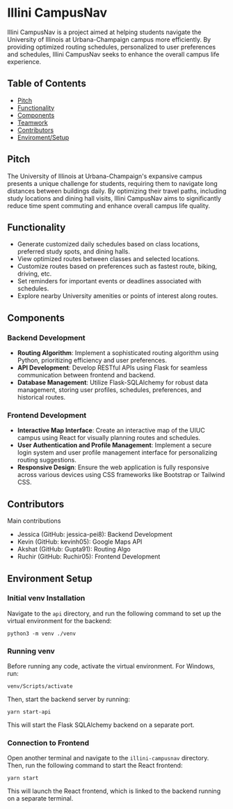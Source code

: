 # Illini CampusNav

Illini CampusNav is a project aimed at helping students navigate the University of Illinois at Urbana-Champaign campus more efficiently. By providing optimized routing schedules, personalized to user preferences and schedules, Illini CampusNav seeks to enhance the overall campus life experience.

## Table of Contents

- [Pitch](#pitch)
- [Functionality](#functionality)
- [Components](#components)
- [Teamwork](#teamwork)
- [Contributors](#contributors)
- [Enviroment/Setup](#enviroment)

## Pitch

The University of Illinois at Urbana-Champaign's expansive campus presents a unique challenge for students, requiring them to navigate long distances between buildings daily. By optimizing their travel paths, including study locations and dining hall visits, Illini CampusNav aims to significantly reduce time spent commuting and enhance overall campus life quality.

## Functionality

- Generate customized daily schedules based on class locations, preferred study spots, and dining halls.
- View optimized routes between classes and selected locations.
- Customize routes based on preferences such as fastest route, biking, driving, etc.
- Set reminders for important events or deadlines associated with schedules.
- Explore nearby University amenities or points of interest along routes.

## Components

### Backend Development

- **Routing Algorithm**: Implement a sophisticated routing algorithm using Python, prioritizing efficiency and user preferences.
- **API Development**: Develop RESTful APIs using Flask for seamless communication between frontend and backend.
- **Database Management**: Utilize Flask-SQLAlchemy for robust data management, storing user profiles, schedules, preferences, and historical routes.

### Frontend Development

- **Interactive Map Interface**: Create an interactive map of the UIUC campus using React for visually planning routes and schedules.
- **User Authentication and Profile Management**: Implement a secure login system and user profile management interface for personalizing routing suggestions.
- **Responsive Design**: Ensure the web application is fully responsive across various devices using CSS frameworks like Bootstrap or Tailwind CSS.


## Contributors
Main contributions 
- Jessica (GitHub: jessica-pei8): Backend Development
- Kevin (GitHub: kevinh05): Google Maps API
- Akshat (GitHub: Gupta91): Routing Algo
- Ruchir (GitHub: Ruchir05): Frontend Development

## Environment Setup

### Initial venv Installation

Navigate to the `api` directory, and run the following command to set up the virtual environment for the backend:

```
python3 -m venv ./venv
```

### Running venv

Before running any code, activate the virtual environment. For Windows, run:

```
venv/Scripts/activate
```

Then, start the backend server by running:

```
yarn start-api
```

This will start the Flask SQLAlchemy backend on a separate port.

### Connection to Frontend

Open another terminal and navigate to the `illini-campusnav` directory. Then, run the following command to start the React frontend:

```
yarn start
```

This will launch the React frontend, which is linked to the backend running on a separate terminal.
